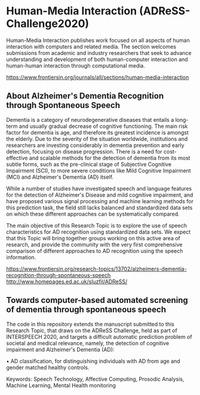 # Human-Media Interaction (ADReSS-Challenge2020)
Human-Media Interaction publishes work focused on all aspects of human interaction with computers and related media. The section welcomes submissions from academic and industry researchers that seek to advance understanding and development of both human-computer interaction and human-human interaction through computational media.

https://www.frontiersin.org/journals/all/sections/human-media-interaction

## About Alzheimer's Dementia Recognition through Spontaneous Speech
Dementia is a category of neurodegenerative diseases that entails a long-term and usually gradual decrease of cognitive functioning. The main risk factor for dementia is age, and therefore its greatest incidence is amongst the elderly. Due to the severity of the situation worldwide, institutions and researchers are investing considerably in dementia prevention and early detection, focusing on disease progression. There is a need for cost-effective and scalable methods for the detection of dementia from its most subtle forms, such as the pre-clinical stage of Subjective Cognitive Impairment (SCI), to more severe conditions like Mild Cognitive Impairment (MCI) and Alzheimer's Dementia (AD) itself.

While a number of studies have investigated speech and language features for the detection of Alzheimer's Disease and mild cognitive impairment, and have proposed various signal processing and machine learning methods for this prediction task, the field still lacks balanced and standardized data sets on which these different approaches can be systematically compared.

The main objective of this Research Topic is to explore the use of speech characteristics for AD recognition using standardized data sets. We expect that this Topic will bring together groups working on this active area of research, and provide the community with the very first comprehensive comparison of different approaches to AD recognition using the speech information.

https://www.frontiersin.org/research-topics/13702/alzheimers-dementia-recognition-through-spontaneous-speech
http://www.homepages.ed.ac.uk/sluzfil/ADReSS/

## Towards computer-based automated screening of dementia through spontaneous speech

The code in this repository extends the manuscript submitted to this Research Topic, that draws on the ADReSS Challenge, held as part of INTERSPEECH 2020, and targets a difficult automatic prediction problem of societal and medical relevance, namely, the detection of cognitive impairment and Alzheimer's Dementia (AD):

• AD classification, for distinguishing individuals with AD from age and gender matched healthy controls.

Keywords: Speech Technology, Affective Computing, Prosodic Analysis, Machine Learning, Mental Health monitoring
